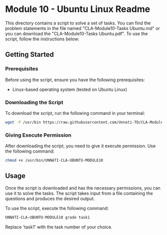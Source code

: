 # Module 10 - Ubuntu Linux Readme

This directory contains a script to solve a set of tasks. You can find the problem statements in the file named "CLA-Module10-Tasks Ubuntu.md" or you can download the "CLA-Module10-Tasks Ubuntu.pdf". To use the script, follow the instructions below:

## Getting Started

### Prerequisites

Before using the script, ensure you have the following prerequisites:

- Linux-based operating system (tested on Ubuntu Linux)

### Downloading the Script

To download the script, run the following command in your terminal:

```bash
wget -P /usr/bin https://raw.githubusercontent.com/Unnati-TD/CLA-Modules/main/Module10/Ubuntu_Linux/UNNATI-CLA-UBUNTU-MODULE10
```

### Giving Execute Permission

After downloading the script, you need to give it execute permission. Use the following command:

```bash
chmod +x /usr/bin/UNNATI-CLA-UBUNTU-MODULE10
```

## Usage

Once the script is downloaded and has the necessary permissions, you can use it to solve the tasks. The script takes input from a file containing the questions and produces the desired output.

To use the script, execute the following command:

```bash
UNNATI-CLA-UBUNTU-MODULE10 grade task1
```

Replace 'task1' with the task number of your choice.


